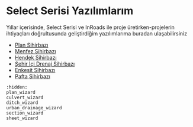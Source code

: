 # Select Serisi Yazılımlarım

Yıllar içerisinde, Select Serisi ve InRoads ile proje üretirken-projelerin ihtiyaçları doğrultusunda geliştirdiğim yazılımlarıma buradan ulaşabilirsiniz

  - [Plan Sihirbazı](../select_series_softwares/plan_wizard)
  - [Menfez Sihirbazı](../select_series_softwares/culvert_wizard)
  - [Hendek Sihirbazı](../select_series_softwares/ditch_wizard)
  - [Şehir İçi Drenaj Sihirbazı](../select_series_softwares/urban_drainage_wizard)
  - [Enkesit Sihirbazı](../select_series_softwares/section_wizard)
  - [Pafta Sihirbazı](../select_series_softwares/sheet_wizard)


```{toctree}
:hidden:
plan_wizard
culvert_wizard
ditch_wizard
urban_drainage_wizard
section_wizard
sheet_wizard
```